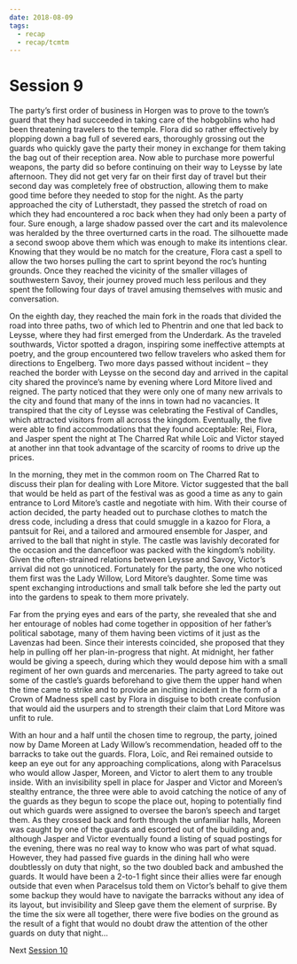 ```yaml
---
date: 2018-08-09
tags:
  - recap
  - recap/tcmtm
---
```

# Session 9

The party’s first order of business in Horgen was to prove to the town’s guard that they had succeeded in taking care of the hobgoblins who had been threatening travelers to the temple. Flora did so rather effectively by plopping down a bag full of severed ears, thoroughly grossing out the guards who quickly gave the party their money in exchange for them taking the bag out of their reception area. Now able to purchase more powerful weapons, the party did so before continuing on their way to Leysse by late afternoon. They did not get very far on their first day of travel but their second day was completely free of obstruction, allowing them to make good time before they needed to stop for the night. As the party approached the city of Lutherstadt, they passed the stretch of road on which they had encountered a roc back when they had only been a party of four. Sure enough, a large shadow passed over the cart and its malevolence was heralded by the three overturned carts in the road. The silhouette made a second swoop above them which was enough to make its intentions clear. Knowing that they would be no match for the creature, Flora cast a spell to allow the two horses pulling the cart to sprint beyond the roc’s hunting grounds. Once they reached the vicinity of the smaller villages of southwestern Savoy, their journey proved much less perilous and they spent the following four days of travel amusing themselves with music and conversation.

On the eighth day, they reached the main fork in the roads that divided the road into three paths, two of which led to Phentrin and one that led back to Leysse, where they had first emerged from the Underdark. As the traveled southwards, Victor spotted a dragon, inspiring some ineffective attempts at poetry, and the group encountered two fellow travelers who asked them for directions to Engelberg. Two more days passed without incident – they reached the border with Leysse on the second day and arrived in the capital city shared the province’s name by evening where Lord Mitore lived and reigned. The party noticed that they were only one of many new arrivals to the city and found that many of the inns in town had no vacancies. It transpired that the city of Leysse was celebrating the Festival of Candles, which attracted visitors from all across the kingdom. Eventually, the five were able to find accommodations that they found acceptable: Rei, Flora, and Jasper spent the night at The Charred Rat while Loïc and Victor stayed at another inn that took advantage of the scarcity of rooms to drive up the prices.

In the morning, they met in the common room on The Charred Rat to discuss their plan for dealing with Lore Mitore. Victor suggested that the ball that would be held as part of the festival was as good a time as any to gain entrance to Lord Mitore’s castle and negotiate with him. With their course of action decided, the party headed out to purchase clothes to match the dress code, including a dress that could smuggle in a kazoo for Flora, a pantsuit for Rei, and a tailored and armoured ensemble for Jasper, and arrived to the ball that night in style. The castle was lavishly decorated for the occasion and the dancefloor was packed with the kingdom’s nobility. Given the often-strained relations between Leysse and Savoy, Victor’s arrival did not go unnoticed. Fortunately for the party, the one who noticed them first was the Lady Willow, Lord Mitore’s daughter. Some time was spent exchanging introductions and small talk before she led the party out into the gardens to speak to them more privately.

Far from the prying eyes and ears of the party, she revealed that she and her entourage of nobles had come together in opposition of her father’s political sabotage, many of them having been victims of it just as the Lavenzas had been. Since their interests coincided, she proposed that they help in pulling off her plan-in-progress that night. At midnight, her father would be giving a speech, during which they would depose him with a small regiment of her own guards and mercenaries. The party agreed to take out some of the castle’s guards beforehand to give them the upper hand when the time came to strike and to provide an inciting incident in the form of a Crown of Madness spell cast by Flora in disguise to both create confusion that would aid the usurpers and to strength their claim that Lord Mitore was unfit to rule.

With an hour and a half until the chosen time to regroup, the party, joined now by Dame Moreen at Lady Willow’s recommendation, headed off to the barracks to take out the guards. Flora, Loïc, and Rei remained outside to keep an eye out for any approaching complications, along with Paracelsus who would allow Jasper, Moreen, and Victor to alert them to any trouble inside. With an invisibility spell in place for Jasper and Victor and Moreen’s stealthy entrance, the three were able to avoid catching the notice of any of the guards as they begun to scope the place out, hoping to potentially find out which guards were assigned to oversee the baron’s speech and target them. As they crossed back and forth through the unfamiliar halls, Moreen was caught by one of the guards and escorted out of the building and, although Jasper and Victor eventually found a listing of squad postings for the evening, there was no real way to know who was part of what squad. However, they had passed five guards in the dining hall who were doubtlessly on duty that night, so the two doubled back and ambushed the guards. It would have been a 2-to-1 fight since their allies were far enough outside that even when Paracelsus told them on Victor’s behalf to give them some backup they would have to navigate the barracks without any idea of its layout, but invisibility and Sleep gave them the element of surprise. By the time the six were all together, there were five bodies on the ground as the result of a fight that would no doubt draw the attention of the other guards on duty that night…

Next
[Session 10](Recaps/Through%20Caverns%20Measureless%20to%20Man/Session%2010.md)